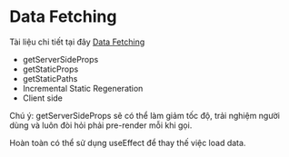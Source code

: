 # Data Fetching
Tài liệu chi tiết tại đây [Data Fetching](https://nextjs.org/docs/basic-features/data-fetching/overview)

- getServerSideProps
- getStaticProps
- getStaticPaths
- Incremental Static Regeneration
- Client side

Chú ý: getServerSideProps sẽ có thể làm giảm tốc độ, trải nghiệm người dùng và luôn đòi hỏi phải pre-render mỗi khi gọi.

Hoàn toàn có thể sử dụng useEffect để thay thế việc load data.

